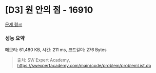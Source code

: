 # [D3] 원 안의 점 - 16910 

[문제 링크](https://swexpertacademy.com/main/code/problem/problemDetail.do?contestProbId=AYcllbDqUVgDFASR) 

### 성능 요약

메모리: 61,480 KB, 시간: 211 ms, 코드길이: 276 Bytes



> 출처: SW Expert Academy, https://swexpertacademy.com/main/code/problem/problemList.do